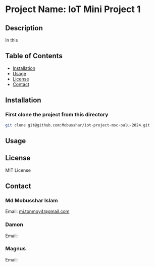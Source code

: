 # Project Name: IoT Mini Project 1

## Description

In this

## Table of Contents

- [Installation](#installation)
- [Usage](#usage)
- [License](#license)
- [Contact](#contact)

## Installation

### First clone the project from this directory

```bash
git clone git@github.com:Mobusshar/iot-project-msc-oulu-2024.git
```

## Usage


## License
MIT License

## Contact
### Md Mobusshar Islam
Email: mi.tonmoy4@gmail.com

### Damon
Email:

### Magnus
Email: 
